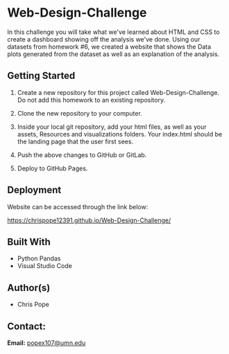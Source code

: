 # Web-Design-Challenge
In this challenge you will take what we've learned about HTML and CSS to create a dashboard showing off the analysis we've done. Using our datasets from homework #6,
we created a website that shows the Data plots generated from the dataset as well as an explanation of the analysis.

## Getting Started

1. Create a new repository for this project called Web-Design-Challenge. Do not add this homework to an existing repository.


2. Clone the new repository to your computer.


3. Inside your local git repository, add your html files, as well as your assets, Resources and visualizations folders. Your index.html should be the landing page that the user first sees.


4. Push the above changes to GitHub or GitLab.


5. Deploy to GitHub Pages.

## Deployment

Website can be accessed through the link below:

https://chrispope12391.github.io/Web-Design-Challenge/

## Built With

* Python Pandas
* Visual Studio Code

## Author(s)

* Chris Pope

## Contact:

__Email:__ popex107@umn.edu